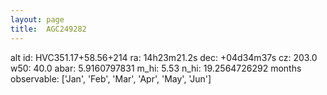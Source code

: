 ```yaml
---
layout: page
title:  AGC249282
--- 
```

alt id: HVC351.17+58.56+214
ra: 14h23m21.2s
dec: +04d34m37s
cz: 203.0
w50: 40.0
abar: 5.9160797831
m_hi: 5.53
n_hi: 19.2564726292
months observable: ['Jan', 'Feb', 'Mar', 'Apr', 'May', 'Jun']
